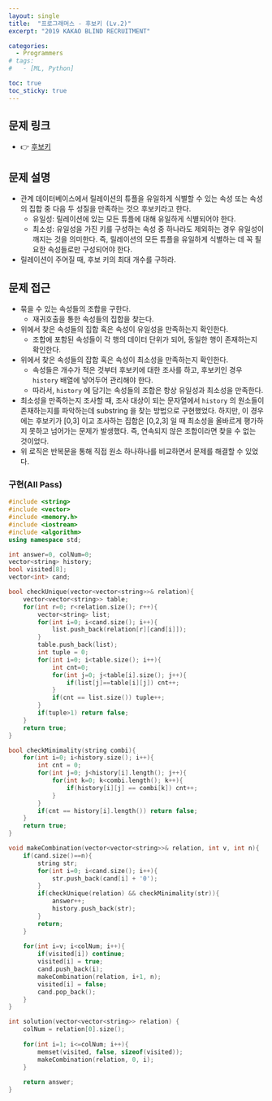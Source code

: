 ```yaml
---
layout: single
title:  "프로그래머스 - 후보키 (Lv.2)"
excerpt: "2019 KAKAO BLIND RECRUITMENT"

categories:
  - Programmers
# tags:
#   - [ML, Python]

toc: true
toc_sticky: true
---
```


## 문제 링크
- 👉 [후보키](https://school.programmers.co.kr/learn/courses/30/lessons/42890)

## 문제 설명
- 관계 데이터베이스에서 릴레이션의 튜플을 유일하게 식별할 수 있는 속성 또는 속성의 집합 중 다음 두 성질을 만족하는 것으 후보키라고 한다.
    - 유일성: 릴레이션에 있는 모든 튜플에 대해 유일하게 식별되어야 한다.
    - 최소성: 유일성을 가진 키를 구성하는 속성 중 하나라도 제외하는 경우 유일성이 깨지는 것을 의미한다. 즉, 릴레이션의 모든 튜플을 유일하게 식별하는 데 꼭 필요한 속성들로만 구성되어야 한다.
- 릴레이션이 주어질 때, 후보 키의 최대 개수를 구하라.

## 문제 접근
- 묶을 수 있는 속성들의 조합을 구한다.
    - 재귀호출을 통한 속성들의 집합을 찾는다.
- 위에서 찾은 속성들의 집합 혹은 속성이 유일성을 만족하는지 확인한다.
    - 조합에 포함된 속성들이 각 행의 데이터 단위가 되어, 동일한 행이 존재하는지 확인한다.
- 위에서 찾은 속성들의 잡합 혹은 속성이 최소성을 만족하는지 확인한다.
    - 속성들은 개수가 적은 것부터 후보키에 대한 조사를 하고, 후보키인 경우 `history` 배열에 넣어두어 관리해야 한다.
    - 따라서, `history` 에 담기는 속성들의 조합은 항상 유일성과 최소성을 만족한다.
- 최소성을 만족하는지 조사할 때, 조사 대상이 되는 문자열에서 `history` 의 원소들이 존재하는지를 파악하는데 substring 을 찾는 방법으로 구현했었다. 하지만, 이 경우에는 후보키가 [0,3] 이고 조사하는 집합은 [0,2,3] 일 때 최소성을 올바르게 평가하지 못하고 넘어가는 문제가 발생했다. 즉, 연속되지 않은 조합이라면 찾을 수 없는 것이었다.
- 위 로직은 반복문을 통해 직접 원소 하나하나를 비교하면서 문제를 해결할 수 있었다.

### 구현(All Pass)
```c++
#include <string>
#include <vector>
#include <memory.h>
#include <iostream>
#include <algorithm>
using namespace std;

int answer=0, colNum=0;
vector<string> history;
bool visited[8];
vector<int> cand;

bool checkUnique(vector<vector<string>>& relation){
    vector<vector<string>> table;
    for(int r=0; r<relation.size(); r++){
        vector<string> list;
        for(int i=0; i<cand.size(); i++){
            list.push_back(relation[r][cand[i]]);
        }
        table.push_back(list);
        int tuple = 0;
        for(int i=0; i<table.size(); i++){
            int cnt=0;
            for(int j=0; j<table[i].size(); j++){
                if(list[j]==table[i][j]) cnt++;
            }
            if(cnt == list.size()) tuple++;
        }
        if(tuple>1) return false;
    }
    return true;
}

bool checkMinimality(string combi){
    for(int i=0; i<history.size(); i++){
        int cnt = 0;
        for(int j=0; j<history[i].length(); j++){
            for(int k=0; k<combi.length(); k++){
                if(history[i][j] == combi[k]) cnt++;
            }
        }
        if(cnt == history[i].length()) return false;
    }
    return true;
}

void makeCombination(vector<vector<string>>& relation, int v, int n){
    if(cand.size()==n){
        string str;
        for(int i=0; i<cand.size(); i++){
            str.push_back(cand[i] + '0');
        }
        if(checkUnique(relation) && checkMinimality(str)){
            answer++;
            history.push_back(str);
        }
        return;
    }
    
    for(int i=v; i<colNum; i++){
        if(visited[i]) continue;
        visited[i] = true;
        cand.push_back(i);
        makeCombination(relation, i+1, n);
        visited[i] = false;
        cand.pop_back();
    }
}

int solution(vector<vector<string>> relation) {
    colNum = relation[0].size();
    
    for(int i=1; i<=colNum; i++){
        memset(visited, false, sizeof(visited));
        makeCombination(relation, 0, i);
    }
    
    return answer;
}
```
